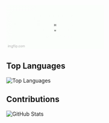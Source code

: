 <img src="https://github.com/Seanmmajor/Seanmmajor/blob/main/9pmd84.gif" alt="Here is a little bit about me!">

## Top Languages
![Top Languages](https://github-readme-stats.vercel.app/api/top-langs/?username=Seanmmajor&show_icons=true&theme=dracula)
## Contributions
![GitHub Stats](https://github-readme-stats.vercel.app/api?username=Seanmmajor&show_icons=true&show_icons=true&theme=dracula)

